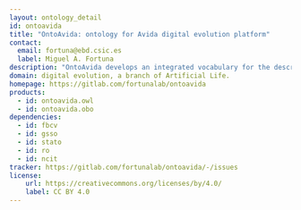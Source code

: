 ```yaml
---
layout: ontology_detail
id: ontoavida
title: "OntoAvida: ontology for Avida digital evolution platform"
contact:
  email: fortuna@ebd.csic.es
  label: Miguel A. Fortuna
description: "OntoAvida develops an integrated vocabulary for the description of the most widely-used computational approach for studying evolution using digital organisms (i.e., self-replicating computer programs that evolve within a user-defined computational environment)."
domain: digital evolution, a branch of Artificial Life.
homepage: https://gitlab.com/fortunalab/ontoavida
products:
  - id: ontoavida.owl
  - id: ontoavida.obo
dependencies:
  - id: fbcv
  - id: gsso
  - id: stato
  - id: ro
  - id: ncit
tracker: https://gitlab.com/fortunalab/ontoavida/-/issues
license:
    url: https://creativecommons.org/licenses/by/4.0/
    label: CC BY 4.0
---
```

